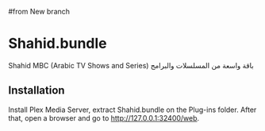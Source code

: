 #from New branch
# Shahid.bundle

Shahid MBC (Arabic TV Shows and Series) باقة واسعة من المسلسلات والبرامج


## Installation

Install Plex Media Server, extract Shahid.bundle on the Plug-ins folder.
After that, open a browser and go to http://127.0.0.1:32400/web.

 


